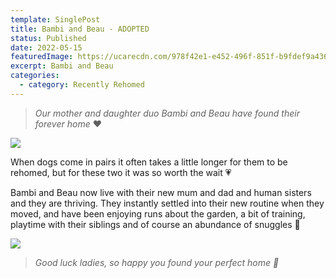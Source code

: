 ```yaml
---
template: SinglePost
title: Bambi and Beau - ADOPTED
status: Published
date: 2022-05-15
featuredImage: https://ucarecdn.com/978f42e1-e452-496f-851f-b9fdef9a4360/-/crop/596x484/0,133/-/preview/
excerpt: Bambi and Beau
categories:
  - category: Recently Rehomed
---
```

> *Our mother and daughter duo Bambi and Beau have found their forever home* ❤️

![](https://ucarecdn.com/afe98e8a-a08f-48a5-a778-86463870815f/)

When dogs come in pairs it often takes a little longer for them to be rehomed, but for these two it was so worth the wait 💗

Bambi and Beau now live with their new mum and dad and human sisters and they are thriving. They instantly settled into their new routine when they moved, and have been enjoying runs about the garden, a bit of training, playtime with their siblings and of course an abundance of snuggles 🤗

![](https://ucarecdn.com/8a2b9b21-3310-4718-8610-03d7332c5509/)

> *Good luck ladies, so happy you found your perfect home 🏡*